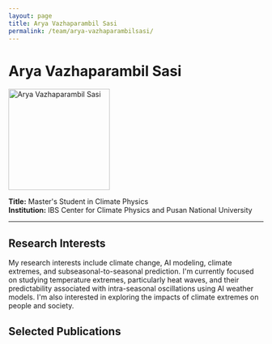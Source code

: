 ```yaml
---
layout: page
title: Arya Vazhaparambil Sasi
permalink: /team/arya-vazhaparambilsasi/
---
```


# Arya Vazhaparambil Sasi


<img src="{{ site.baseurl }}/images/AryaVazhaparambilSasi.jpeg" alt="Arya Vazhaparambil Sasi" width="200" />



**Title:** Master's Student in Climate Physics  
**Institution:** IBS Center for Climate Physics and Pusan National University  

---

## Research Interests
My research interests include climate change, AI modeling, climate extremes, and subseasonal-to-seasonal prediction. I'm currently focused on studying temperature extremes, particularly heat waves, and their predictability associated with intra-seasonal oscillations using AI weather models. I'm also interested in exploring the impacts of climate extremes on people and society.


## Selected Publications
